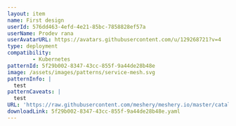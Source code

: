 ```yaml
---
layout: item
name: First design
userId: 576dd463-4efd-4e21-85bc-7858828ef57a
userName: Prodev rana
userAvatarURL: https://avatars.githubusercontent.com/u/129268721?v=4
type: deployment
compatibility: 
        - Kubernetes
patternId: 5f29b002-8347-43cc-855f-9a44de28b48e
image: /assets/images/patterns/service-mesh.svg
patternInfo: |
  test
patternCaveats: |
  test
URL: 'https://raw.githubusercontent.com/meshery/meshery.io/master/catalog/5f29b002-8347-43cc-855f-9a44de28b48e.yaml'
downloadLink: 5f29b002-8347-43cc-855f-9a44de28b48e.yaml
---
```

